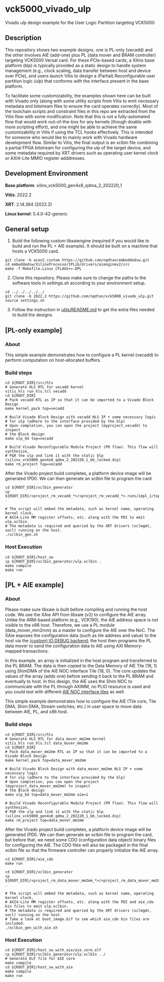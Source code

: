 # vck5000_vivado_ulp
Vivado ulp design example for the User Logic Partition targeting VCK5000

## Description

This repository shows two example designs, one is PL-only (vecadd) and the other involves AIE (add-one) plus PL (data mover and BRAM controller) targeting VCK5000 Versal card. For these PCIe-based cards, a Xilinx base platform (blp) is typically provided as a static design to handle system management (e.g., clock scaling, data transfer between host and device over PCIe), and users launch Vitis to design a (Partial) Reconfigurable user partition logic (ulp) that conforms with the interface present in the base platform.

To facilitate some customizability, the examples shown here can be built with Vivado only (along with some utility scripts from Vitis to emit necessary metadata and bitstream files to ensure the card operates correctly). Most of the toolchain scripts and constraint files in this repo are extracted from the Vitis flow with some modification. Note that this is not a fully-automated flow that would work out-of-the-box for any kernels (though doable with more scripting effort), and one might be able to achieve the same customizability in Vitis if using the TCL hooks effectively. This is intended for someone who would like to mainly work with Vivado hardware development flow. Similar to Vitis, the final output is an xclbin file combining a partial FPGA bitstream for configuring the ulp of the target device, and some metadata required by XRT drivers such as operating user kernel clock or AXI4-Lite MMIO register adddresses.

## Development Environment

**Base platform**: xilinx_vck5000_gen4x8_qdma_2_202220_1

**Vitis**: 2022.2

**XRT**: 2.14.384 (2022.2)

**Linux kernel**: 5.4.0-42-generic

## General setup
1. Build the following custom libxaiengine (required if you would like to build and run the PL + AIE example). It should be built on a machine that hosts a VCK5000 card.

```
git clone -b aiev2_custom https://github.com/nqdtan/embeddedsw.git
cd embeddedsw/XilinxProcessorIPLib/drivers/aienginev2/src
make -f Makefile.Linux CFLAGS+=-DPL
```

2. Clone this repository. Please make sure to change the paths to the software tools in *settings.sh* according to your environment setup.

```
cd ../../../../../
git clone -b 2022.2 https://github.com/nqdtan/vck5000_vivado_ulp.git
source settings.sh
```

3. Follow the instruction in [utils/README.md](https://github.com/nqdtan/vck5000_vivado_ulp/tree/main/utils) to get the extra files needed to build the designs.

## [PL-only example]

### About

This simple example demonstrates how to configure a PL kernel (vecadd) to perform computation on host-allocated buffers.

### Build steps

```
cd ${ROOT_DIR}/src/hls
# Generate HLS RTL for vecadd kernel
vitis_hls run_hls.tcl vecadd
cd ${ROOT_DIR}
# Pack vecadd RTL as IP so that it can be imported to a Vivado Block Design
make kernel_pack top=vecadd

# Build Vivado Block Design with vecadd HLS IP + some necessary logic
# for ulp (adhere to the interface provided by the blp)
# Upon completion, you can open the project (myproject_vecadd) to inspect
# the Block design
make ulp_bd top=vecadd

# Build Vivado Reconfigurable Module Project (PR flow). This flow will synthesize,
# P&R the ulp and link it with the static blp (xilinx_vck5000_gen4x8_qdma_2_202220_1_bb_locked.dcp)
make rm_project top=vecadd
```

After the Vivado project build completes, a platform device image will be generated (PDI). We can then generate an xclbin file to program the card

```
cd ${ROOT_DIR}/xclbin_generator
cp ${ROOT_DIR}/<project_rm_vecadd_*>/<project_rm_vecadd_*>.runs/impl_1/top_i_ulp_my_rm_partial.pdi .

# The script will embed the metadata, such as kernel name, operating kernel clock,
# AXI4-Lite MM register offsets, etc. along with the PDI to emit ulp.xclbin.
# The metadata is required and queried by the XRT drivers (xclmgmt, xocl) running on the host.
./xclbin_gen.sh
```

### Host Execution

```
cd ${ROOT_DIR}/host_sw
cp ${ROOT_DIR}/xclbin_generator/ulp.xclbin .
make compile
make run
```

## [PL + AIE example]

### About

Please make sure libxaie is built before compiling and running the host code. We use the XAie API from libxaie (v2) to configure the AIE array. Unlike the ARM-based platform (e.g., VCK190), the AIE address space is not visible to the x86 host. Therefore, we use a PL module (data_mover_mm2mm) as a master to configure the AIE over the NoC. The XAie exposes the configuration data (such as tile address and value) to the host via the [(custom) IO DEBUG backend](https://github.com/nqdtan/embeddedsw/blob/aiev2_custom/XilinxProcessorIPLib/drivers/aienginev2/src/io_backend/ext/xaie_debug.c); the host then programs the PL data mover to send the configuration data to AIE using AXI Memory-mapped transactions.

In this example, an array is initialized in the host program and transferred to the PL BRAM. The data is then copied to the Data Memory of AIE Tile (18, 1) using ShimDMA of the AIE NOC interface Tile (18, 0). The core updates the values of the array (adds one) before sending it back to the PL BRAM and eventually to host. In this design, the AIE uses the Shim NOC to communicate with the PL through AXIMM, no PLIO resource is used and you could test with different [AIE NOC interface tiles](https://docs.xilinx.com/r/en-US/am009-versal-ai-engine/AI-Engine-Array-Interface-Architecture) as well.

This simple example demonstrates how to configure the AIE (Tile core, Tile DMA, Shim DMA, Stream switches, etc.) in user space to move data between AIE, PL, and x86 host.

### Build steps

```
cd ${ROOT_DIR}/src/hls
# Generate HLS RTL for data_mover_mm2mm kernel
vitis_hls run_hls.tcl data_mover_mm2mm
cd ${ROOT_DIR}
# Pack data_mover_mm2mm RTL as IP so that it can be imported to a Vivado Block Design
make kernel_pack top=data_mover_mm2mm

# Build Vivado Block Design with data_mover_mm2mm HLS IP + some necessary logic
# for ulp (adhere to the interface provided by the blp)
# Upon completion, you can open the project (myproject_data_mover_mm2mm) to inspect
# the Block design
make ulp_bd top=data_mover_mm2mm aie=1

# Build Vivado Reconfigurable Module Project (PR flow). This flow will synthesize,
# P&R the ulp and link it with the static blp (xilinx_vck5000_gen4x8_qdma_2_202220_1_bb_locked.dcp)
make rm_project top=data_mover_mm2mm
```

After the Vivado project build completes, a platform device image will be generated (PDI). We can then generate an xclbin file to program the card, but before that, we need some CDO (configuration data object) binary files for configuring the AIE. The CDO files will also be packaged in the final xclbin file so that the firmware controller can properly initialize the AIE array.

```
cd ${ROOT_DIR}/aie_cdo
make run

cd ${ROOT_DIR}/xclbin_generator
cp ${ROOT_DIR}/<project_rm_data_mover_mm2mm_*>/<project_rm_data_mover_mm2mm_*>.runs/impl_1/top_i_ulp_my_rm_partial.pdi .

# The script will embed the metadata, such as kernel name, operating kernel clock,
# AXI4-Lite MM register offsets, etc. along with the PDI and aie_cdo bin files to emit ulp.xclbin.
# The metadata is required and queried by the XRT drivers (xclmgmt, xocl) running on the host.
# Take a look at boot_image.bif to see which aie_cdo bin files are included.
./xclbin_gen_with_aie.sh
```

### Host Execution

```
cd ${ROOT_DIR}/host_sw_with_aie/aie_core_elf
cp ${ROOT_DIR}/xclbin_generator/ulp.xclbin ../
# Generate ELF file for AIE core
make compile
cd ${ROOT_DIR}/host_sw_with_aie
make compile
make run
```
